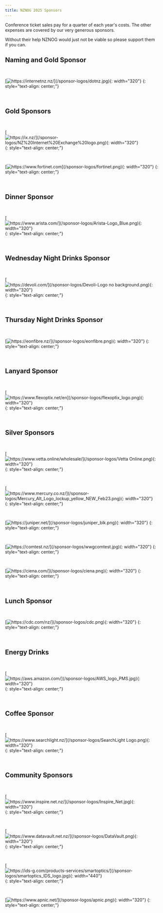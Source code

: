 ```yaml
---
title: NZNOG 2025 Sponsors
---
```


Conference ticket sales pay for a quarter of each year's costs. The other expenses are covered by our very generous sponsors.

Without their help NZNOG would just not be viable so please support them if you can.


## Naming and Gold Sponsor

<br />

[![https://internetnz.nz/](/sponsor-logos/dotnz.jpg){: width="320"}](https://internetnz.nz/nz-domains/)
{: style="text-align: center;"}

<br />

## Gold Sponsors

<br />

[![https://ix.nz/](/sponsor-logos/NZ%20Internet%20Exchange%20logo.png){: width="320"}](https://ix.nz/)
{: style="text-align: center;"}

<br />

[![https://www.fortinet.com](/sponsor-logos/fortinet.png){: width="320"}](https://www.fortinet.com)
{: style="text-align: center;"}

<br />

## Dinner Sponsor

<br />

[![https://www.arista.com/](/sponsor-logos/Arista-Logo_Blue.png){: width="320"}](https://www.arista.com/)
{: style="text-align: center;"}

<br />

## Wednesday Night Drinks Sponsor

<br />

[![https://devoli.com/](/sponsor-logos/Devoli-Logo no background.png){: width="320"}](https://devoli.com/)
{: style="text-align: center;"}

<br />

## Thursday Night Drinks Sponsor

<br />

[![https://eonfibre.nz/](/sponsor-logos/eonfibre.png){: width="320"}](https://eonfibre.nz/)
{: style="text-align: center;"}

<br />

## Lanyard Sponsor

<br />

[![https://www.flexoptix.net/en](/sponsor-logos/flexoptix_logo.png){: width="320"}](https://www.flexoptix.net/en)
{: style="text-align: center;"}

<br />

## Silver Sponsors

<br />

[![https://www.vetta.online/wholesale/](/sponsor-logos/Vetta Online.png){: width="320"}](https://www.vetta.online/wholesale/)
{: style="text-align: center;"}

<br />

[![https://www.mercury.co.nz/](/sponsor-logos/Mercury_Alt_Logo_lockup_yellow_NEW_Feb23.png){: width="320"}](https://www.mercury.co.nz/)
{: style="text-align: center;"}

<br />

[![https://juniper.net/](/sponsor-logos/juniper_blk.png){: width="320"}](https://juniper.net/)
{: style="text-align: center;"}

<br />

[![https://comtest.nz/](/sponsor-logos/wwgcomtest.jpg){: width="320"}](https://comtest.nz/)
{: style="text-align: center;"}

<br />

[![https://ciena.com/](/sponsor-logos/ciena.png){: width="320"}](https://ciena.com/)
{: style="text-align: center;"}

<br />

## Lunch Sponsor

<br />

[![https://cdc.com/nz/](/sponsor-logos/cdc.png){: width="320"}](https://cdc.com/nz/)
{: style="text-align: center;"}

<br />

## Energy Drinks

<br />

[![https://aws.amazon.com/](/sponsor-logos/AWS_logo_PMS.jpg){: width="320"}](https://aws.amazon.com/)
{: style="text-align: center;"}

<br />

## Coffee Sponsor

<br />

[![https://www.searchlight.nz/](/sponsor-logos/SearchLight Logo.png){: width="320"}](https://www.searchlight.nz/)
{: style="text-align: center;"}

<br />

## Community Sponsors

<br />

[![https://www.inspire.net.nz/](/sponsor-logos/Inspire_Net.jpg){: width="320"}](https://www.inspire.net.nz/)
{: style="text-align: center;"}

<br />

[![https://www.datavault.net.nz/](/sponsor-logos/DataVault.png){: width="320"}](https://www.datavault.net.nz/)
{: style="text-align: center;"}

<br />

[![https://ids-g.com/products-services/smartoptics/](/sponsor-logos/smartoptics_IDS_logo.jpg){: width="440"}](https://ids-g.com/products-services/smartoptics/)
{: style="text-align: center;"}

<br />

[![https://www.apnic.net/](/sponsor-logos/apnic.png){: width="320"}](https://www.apnic.net/)
{: style="text-align: center;"}
